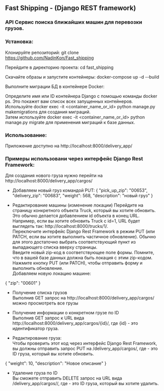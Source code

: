## Fast Shipping - (Django REST framework)
### API Сервис поиска ближайших машин для перевозки грузов.

### Установка:

Клонируйте репозиторий:
git clone https://github.com/NadinKon/Fast_shipping

Перейдите в директорию проекта:
cd fast_shipping

Скачайте образы и запустите контейнеры:
docker-compose up -d --build

Выполните миграции БД в контейнере Docker:

Определите имя или ID контейнера Django с помощью команды docker ps. Это покажет вам список всех запущенных контейнеров. <br>
Используйте docker exec -it <container_name_or_id> python manage.py makemigrations для создания миграций. <br>
Затем используйте docker exec -it <container_name_or_id> python manage.py migrate для применения миграций к базе данных. <br>

### Использование:

Приложение доступно на http://localhost:8000/delivery_app/ 

### Примеры использовани через интерфейс Django Rest Framework:

Для создания нового груза нужно перейти на http://localhost:8000/delivery_app/cargos/ <br>

* Добавляем новый груз командой PUT:
{
    "pick_up_zip": "00653", 
    "delivery_zip": "00683", 
    "weight": 568,
    "description": "новый груз"
}

* Редактирование машины (изменение локации)
Перейдите на страницу конкретного объекта Truck, который вы хотите обновить. Это обычно делается добавлением id объекта в конец URL. Например, если вы хотите обновить Truck с id=1, URL будет выглядеть так: http://localhost:8000/trucks/1/. <br>
Переключите интерфейс Django Rest Framework в режим PUT (или PATCH, если вы хотите выполнить частичное обновление). Обычно для этого достаточно выбрать соответствующий пункт из выпадающего списка вверху страницы. <br>
Введите новый zip-код в соответствующее поле формы. Помните, что в вашей базе данных должна быть локация с этим zip-кодом. <br>
Нажмите кнопку PUT (или PATCH), чтобы отправить форму и выполнить обновление. <br>
Добавляем новую локацию машине:

{
    "zip": "00601"
}

* Получение списка грузов <br>
Выполнив GET запрос на http://localhost:8000/delivery_app/cargos/ можно просмотреть все грузы

* Получение информации о конкретном грузе по ID <br>
Выполнив GET запрос к URL вида http://localhost:8000/delivery_app/cargos/{id}/, где {id} - это идентификатор груза. 

* Редактирование груза: <br>
Чтобы проверить этот код через интерфейс Django Rest Framework, вы должны отправить запрос PUT на /delivery_app/cargos/<id>, где <id> - это ID груза, который вы хотите обновить. 

{
    "weight": 10,
    "description": "Новое описание"
}

* Удаление груза по ID <br>
Вы сможете отправить DELETE запрос на URL вида /delivery_app/cargos/<id>/, где <id> - это ID груза, который вы хотите удалить.
